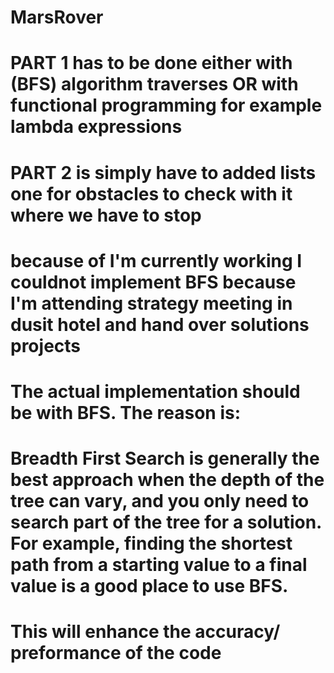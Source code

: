 # MarsRover
# PART 1 has to be done either with  (BFS) algorithm traverses  OR with functional programming for example lambda expressions
# PART 2 is simply have to added lists one for obstacles to check with it where we have to stop 
# because of I'm currently working I couldnot implement BFS because I'm attending strategy meeting in dusit hotel and hand over solutions projects

# The actual implementation should be with BFS. The reason is:
# Breadth First Search is generally the best approach when the depth of the tree can vary, and you only need to search part of the tree for a solution. For example, finding the shortest path from a starting value to a final value is a good place to use BFS.
# This will enhance the accuracy/ preformance of the code
